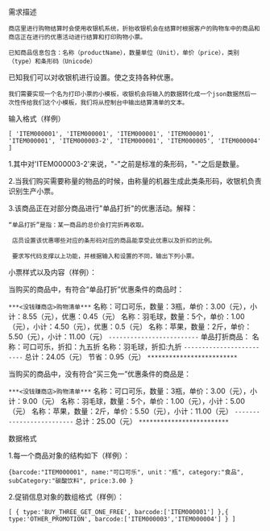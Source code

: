 需求描述

    商店里进行购物结算时会使用收银机系统，折抬收银机会在结算时根据客户的购物车中的商品和商店正在进行的优惠活动进行结算和打印购物小票。

    已知商品信息包含：名称（productName），数量单位（Unit），单价（price），类别（type）和条形码（Unicode）
已知我们可以对收银机进行设置。使之支持各种优惠。

    我们需要实现一个名为打印小票的小模板，收银机会将输入的数据转化成一个json数据然后一次性传给我们这个小模板，我们将从控制台中输出结算清单的文本。

输入格式（样例）

`[
'ITEM000001',
'ITEM000001',
'ITEM000001',
'ITEM000001',
'ITEM000001',
'ITEM000003-2',
'ITEM000001',
'ITEM000005',
'ITEM000004'
]`

1.其中对'ITEM000003-2'来说，"-"之前是标准的条形码，"-"之后是数量。

2.当我们购买需要称量的物品的时候，由称量的机器生成此类条形码，收银机负责识别生产小票。

3.该商品正在对部分商品进行"单品打折"的优惠活动。解释：

    “单品打折”是指：某一商品的总价会打完折再收取。

     店员设置该优惠哪些对应的条形码对应的商品能享受此优惠以及折扣的比例。

     要求写代码支撑以上功能，并根据输入和设置的不同，输出下列小票。

小票样式以及内容（样例）：

当购买的商品中，有符合“单品打折”优惠条件的商品时：

`***<没钱赚商店>购物清单***`
名称：可口可乐，数量：3瓶，单价：3.00（元），小计：8.55（元），优惠：0.45（元）
名称：羽毛球，数量：5个，单价：1.00（元），小计：4.50（元），优惠：0.5（元）
名称：苹果，数量：2斤，单价：5.50（元），小计：11.00（元）
`-------------------------`
单品打折商品：
名称：可口可乐，折扣：九五折
名称：羽毛球，折扣:九折
`-------------------------`
总计：24.05（元）
节省：0.95（元）
`*************************`

当购买的商品中，没有符合“买三免一”优惠条件的商品是：

`***<没钱赚商店>购物清单***`
名称：可口可乐，数量：3瓶，单价：3.00（元），小计：9.00（元）
名称：羽毛球，数量：5个，单价：1.00（元），小计：5.00（元）
名称：苹果，数量：2斤，单价：5.50（元），小计：11.00（元）
`-------------------------`
总计：25.00（元）
`*************************`

数据格式

1.每一个商品对象的结构如下（样例）：

`{barcode:"ITEM000001",
 name:"可口可乐",
 unit："瓶",
 category:"食品",
 subCategory:"碳酸饮料",
 price:3.00
}`

2.促销信息对象的数组格式（样例）：

`[
   {
     type:'BUY_THREE_GET_ONE_FREE',
     barcode:['ITEM000001']
   },{
   type:'OTHER_PROMOTION',
   barcode:['ITEM000003','ITEM000004']
   }
 ]`